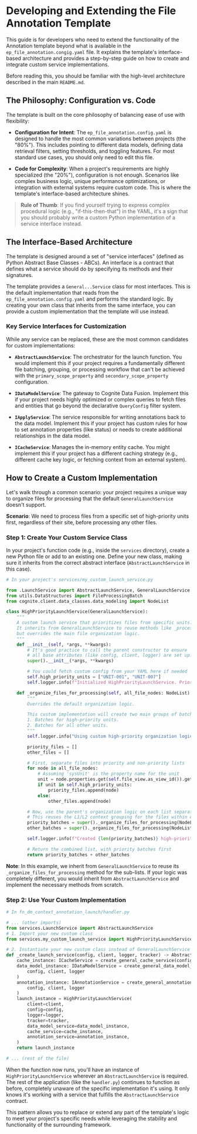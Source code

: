# Developing and Extending the File Annotation Template

This guide is for developers who need to extend the functionality of the Annotation template beyond what is available in the `ep_file_annotation.congig.yaml` file. It explains the template's interface-based architecture and provides a step-by-step guide on how to create and integrate custom service implementations.

Before reading this, you should be familiar with the high-level architecture described in the main `README.md`.

## The Philosophy: Configuration vs. Code

The template is built on the core philosophy of balancing ease of use with flexibility:

- **Configuration for Intent**: The `ep_file_annotation.config.yaml` is designed to handle the most common variations between projects (the "80%"). This includes pointing to different data models, defining data retrieval filters, setting thresholds, and toggling features. For most standard use cases, you should only need to edit this file.

- **Code for Complexity**: When a project's requirements are highly specialized (the "20%"), configuration is not enough. Scenarios like complex business logic, unique performance optimizations, or integration with external systems require custom code. This is where the template's interface-based architecture shines.

> **Rule of Thumb**: If you find yourself trying to express complex procedural logic (e.g., "if-this-then-that") in the YAML, it's a sign that you should probably write a custom Python implementation of a service interface instead.

## The Interface-Based Architecture

The template is designed around a set of "service interfaces" (defined as Python Abstract Base Classes - ABCs). An interface is a contract that defines what a service should do by specifying its methods and their signatures.

The template provides a `General...Service` class for most interfaces. This is the default implementation that reads from the `ep_file_annotation.config.yaml` and performs the standard logic. By creating your own class that inherits from the same interface, you can provide a custom implementation that the template will use instead.

### Key Service Interfaces for Customization

While any service can be replaced, these are the most common candidates for custom implementations:

- **`AbstractLaunchService`**: The orchestrator for the launch function. You would implement this if your project requires a fundamentally different file batching, grouping, or processing workflow that can't be achieved with the `primary_scope_property` and `secondary_scope_property` configuration.

- **`IDataModelService`**: The gateway to Cognite Data Fusion. Implement this if your project needs highly optimized or complex queries to fetch files and entities that go beyond the declarative `QueryConfig` filter system.

- **`IApplyService`**: The service responsible for writing annotations back to the data model. Implement this if your project has custom rules for how to set annotation properties (like status) or needs to create additional relationships in the data model.

- **`ICacheService`**: Manages the in-memory entity cache. You might implement this if your project has a different caching strategy (e.g., different cache key logic, or fetching context from an external system).

## How to Create a Custom Implementation

Let's walk through a common scenario: your project requires a unique way to organize files for processing that the default `GeneralLaunchService` doesn't support.

**Scenario**: We need to process files from a specific set of high-priority units first, regardless of their site, before processing any other files.

### Step 1: Create Your Custom Service Class

In your project's function code (e.g., inside the `services` directory), create a new Python file or add to an existing one. Define your new class, making sure it inherits from the correct abstract interface (`AbstractLaunchService` in this case).

```python
# In your project's services/my_custom_launch_service.py

from .LaunchService import AbstractLaunchService, GeneralLaunchService
from utils.DataStructures import FileProcessingBatch
from cognite.client.data_classes.data_modeling import NodeList

class HighPriorityLaunchService(GeneralLaunchService):
    """
    A custom launch service that prioritizes files from specific units.
    It inherits from GeneralLaunchService to reuse methods like _process_batch
    but overrides the main file organization logic.
    """
    def __init__(self, *args, **kwargs):
        # It's good practice to call the parent constructor to ensure
        # all base attributes (like config, client, logger) are set up.
        super().__init__(*args, **kwargs)

        # You could fetch custom config from your YAML here if needed
        self.high_priority_units = ["UNIT-001", "UNIT-007"]
        self.logger.info(f"Initialized HighPriorityLaunchService. Prioritizing units: {self.high_priority_units}")

    def _organize_files_for_processing(self, all_file_nodes: NodeList) -> list[FileProcessingBatch]:
        """
        Overrides the default organization logic.

        This custom implementation will create two main groups of batches:
        1. Batches for high-priority units.
        2. Batches for all other units.
        """
        self.logger.info("Using custom high-priority organization logic.")

        priority_files = []
        other_files = []

        # First, separate files into priority and non-priority lists
        for node in all_file_nodes:
            # Assuming 'sysUnit' is the property name for the unit
            unit = node.properties.get(self.file_view.as_view_id()).get("sysUnit")
            if unit in self.high_priority_units:
                priority_files.append(node)
            else:
                other_files.append(node)

        # Now, use the parent's organization logic on each list separately
        # This reuses the L1/L2 context grouping for the files within each priority group
        priority_batches = super()._organize_files_for_processing(NodeList(priority_files))
        other_batches = super()._organize_files_for_processing(NodeList(other_files))

        self.logger.info(f"Created {len(priority_batches)} high-priority batches and {len(other_batches)} standard batches.")

        # Return the combined list, with priority batches first
        return priority_batches + other_batches
```

**Note**: In this example, we inherit from `GeneralLaunchService` to reuse its `_organize_files_for_processing` method for the sub-lists. If your logic was completely different, you would inherit from `AbstractLaunchService` and implement the necessary methods from scratch.

### Step 2: Use Your Custom Implementation

```python
# In fn_dm_context_annotation_launch/handler.py

# ... (other imports)
from services.LaunchService import AbstractLaunchService
# 1. Import your new custom class
from services.my_custom_launch_service import HighPriorityLaunchService

# 2. Instantiate your new custom class instead of GeneralLaunchService
def _create_launch_service(config, client, logger, tracker) -> AbstractLaunchService:
    cache_instance: ICacheService = create_general_cache_service(config, client, logger)
    data_model_instance: IDataModelService = create_general_data_model_service(
        config, client, logger
    )
    annotation_instance: IAnnotationService = create_general_annotation_service(
        config, client, logger
    )
    launch_instance = HighPriorityLaunchService(
        client=client,
        config=config,
        logger=logger,
        tracker=tracker,
        data_model_service=data_model_instance,
        cache_service=cache_instance,
        annotation_service=annotation_instance,
    )
    return launch_instance

# ... (rest of the file)
```

When the function now runs, you'll have an instance of `HighPriorityLaunchService` wherever an `AbstractLaunchService` is required. The rest of the application (like the `handler.py`) continues to function as before, completely unaware of the specific implementation it's using. It only knows it's working with a service that fulfills the `AbstractLaunchService` contract.

This pattern allows you to replace or extend any part of the template's logic to meet your project's specific needs while leveraging the stability and functionality of the surrounding framework.
